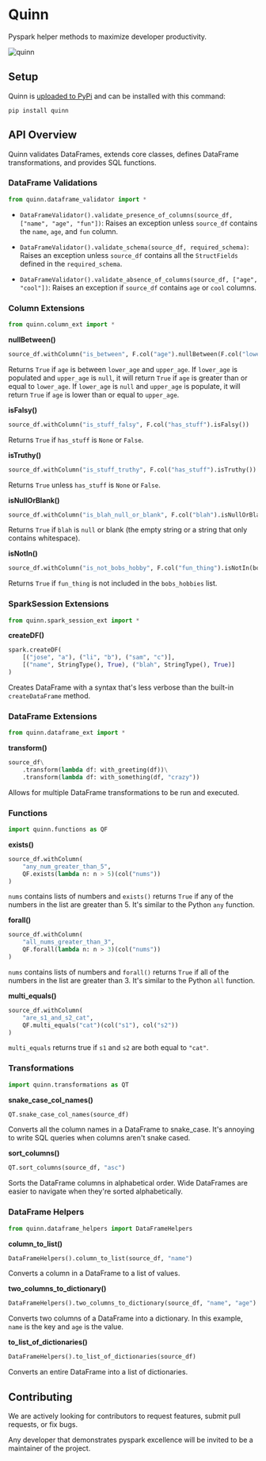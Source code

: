 # Quinn

Pyspark helper methods to maximize developer productivity.

![quinn](https://github.com/MrPowers/quinn/blob/master/quinn.png)

## Setup

Quinn is [uploaded to PyPi](https://pypi.org/project/quinn/) and can be installed with this command:

```
pip install quinn
```

## API Overview

Quinn validates DataFrames, extends core classes, defines DataFrame transformations, and provides SQL functions.

### DataFrame Validations

```python
from quinn.dataframe_validator import *
```

* `DataFrameValidator().validate_presence_of_columns(source_df, ["name", "age", "fun"])`: Raises an exception unless `source_df` contains the `name`, `age`, and `fun` column.

* `DataFrameValidator().validate_schema(source_df, required_schema)`: Raises an exception unless `source_df` contains all the `StructFields` defined in the `required_schema`.

* `DataFrameValidator().validate_absence_of_columns(source_df, ["age", "cool"])`: Raises an exception if `source_df` contains `age` or `cool` columns.

### Column Extensions

```python
from quinn.column_ext import *
```

**nullBetween()**

```python
source_df.withColumn("is_between", F.col("age").nullBetween(F.col("lower_age"), F.col("upper_age")))
```

Returns `True` if `age` is between `lower_age` and `upper_age`.  If `lower_age` is populated and `upper_age` is `null`, it will return `True` if `age` is greater than or equal to `lower_age`.  If `lower_age` is `null` and `upper_age` is populate, it will return `True` if `age` is lower than or equal to `upper_age`.

**isFalsy()**

```python
source_df.withColumn("is_stuff_falsy", F.col("has_stuff").isFalsy())
```

Returns `True` if `has_stuff` is `None` or `False`.

**isTruthy()**

```python
source_df.withColumn("is_stuff_truthy", F.col("has_stuff").isTruthy())
```

Returns `True` unless `has_stuff` is `None` or `False`.

**isNullOrBlank()**

```python
source_df.withColumn("is_blah_null_or_blank", F.col("blah").isNullOrBlank())
```

Returns `True` if `blah` is `null` or blank (the empty string or a string that only contains whitespace).

**isNotIn()**

```python
source_df.withColumn("is_not_bobs_hobby", F.col("fun_thing").isNotIn(bobs_hobbies))
```

Returns `True` if `fun_thing` is not included in the `bobs_hobbies` list.

### SparkSession Extensions

```python
from quinn.spark_session_ext import *
```

**createDF()**

```python
spark.createDF(
    [("jose", "a"), ("li", "b"), ("sam", "c")],
    [("name", StringType(), True), ("blah", StringType(), True)]
)
```

Creates DataFrame with a syntax that's less verbose than the built-in `createDataFrame` method.

### DataFrame Extensions

```python
from quinn.dataframe_ext import *
```

**transform()**

```python
source_df\
    .transform(lambda df: with_greeting(df))\
    .transform(lambda df: with_something(df, "crazy"))
```

Allows for multiple DataFrame transformations to be run and executed.

### Functions

```python
import quinn.functions as QF
```

**exists()**

```python
source_df.withColumn(
    "any_num_greater_than_5",
    QF.exists(lambda n: n > 5)(col("nums"))
)
```

`nums` contains lists of numbers and `exists()` returns `True` if any of the numbers in the list are greater than 5.  It's similar to the Python `any` function.

**forall()**

```python
source_df.withColumn(
    "all_nums_greater_than_3",
    QF.forall(lambda n: n > 3)(col("nums"))
)
```

`nums` contains lists of numbers and `forall()` returns `True` if all of the numbers in the list are greater than 3.  It's similar to the Python `all` function.

**multi_equals()**

```python
source_df.withColumn(
    "are_s1_and_s2_cat",
    QF.multi_equals("cat")(col("s1"), col("s2"))
)
```

`multi_equals` returns true if `s1` and `s2` are both equal to `"cat"`.

### Transformations

```python
import quinn.transformations as QT
```

**snake_case_col_names()**

```python
QT.snake_case_col_names(source_df)
```

Converts all the column names in a DataFrame to snake_case.  It's annoying to write SQL queries when columns aren't snake cased.

**sort_columns()**

```python
QT.sort_columns(source_df, "asc")
```

Sorts the DataFrame columns in alphabetical order.  Wide DataFrames are easier to navigate when they're sorted alphabetically.

### DataFrame Helpers

```python
from quinn.dataframe_helpers import DataFrameHelpers
```

**column_to_list()**

```python
DataFrameHelpers().column_to_list(source_df, "name")
```

Converts a column in a DataFrame to a list of values.

**two_columns_to_dictionary()**

```python
DataFrameHelpers().two_columns_to_dictionary(source_df, "name", "age")
```

Converts two columns of a DataFrame into a dictionary.  In this example, `name` is the key and `age` is the value.


**to_list_of_dictionaries()**

```python
DataFrameHelpers().to_list_of_dictionaries(source_df)
```

Converts an entire DataFrame into a list of dictionaries.

## Contributing

We are actively looking for contributors to request features, submit pull requests, or fix bugs.

Any developer that demonstrates pyspark excellence will be invited to be a maintainer of the project.
